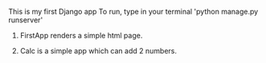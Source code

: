 This is my first Django app
To run, type in your terminal 'python manage.py runserver'

1. FirstApp renders a simple html page.

2. Calc is a simple app which can add 2 numbers.